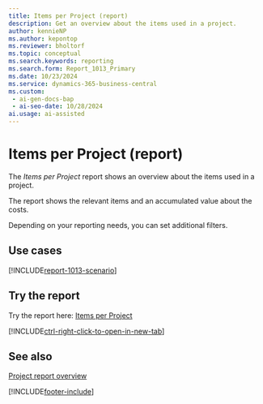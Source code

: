 ```yaml
---
title: Items per Project (report)
description: Get an overview about the items used in a project. 
author: kennieNP
ms.author: kepontop
ms.reviewer: bholtorf
ms.topic: conceptual
ms.search.keywords: reporting
ms.search.form: Report_1013_Primary
ms.date: 10/23/2024
ms.service: dynamics-365-business-central
ms.custom:
 - ai-gen-docs-bap
 - ai-seo-date: 10/28/2024
ai.usage: ai-assisted
---
```


# Items per Project (report)

The *Items per Project* report shows an overview about the items used in a project. 

The report shows the relevant items and an accumulated value about the costs.

Depending on your reporting needs, you can set additional filters. 


## Use cases

[!INCLUDE[report-1013-scenario](../includes/report-1013-scenario-include.md)]

<!-- 

Prompt

Below is a report in an ERP system. Provide 3-4 use cases for different personas working with projects

Format like this:    
  
As a <persona>, use the report to    
* use case 1  
* use case 2    

Do not capitalize the persona names. 

Do not start lines with "Use the data to"

## Report name
Items per Project

## Report description
The *Items per Project* report shows an overview about the items used in a project. 
The report shows the relevant items and an accumulated value about the costs.
Depending on your reporting needs, you can set additional filters. 

### What the report does

### Use cases
Get an overview about the items used in a project. 

Please include your data sources and URLs

-->


## Try the report

Try the report here: [Items per Project](https://businesscentral.dynamics.com?report=1013)

[!INCLUDE[ctrl-right-click-to-open-in-new-tab](../includes/ctrl-right-click-to-open-in-new-tab.md)]


## See also

[Project report overview](project-reports.md)   

[!INCLUDE[footer-include](../includes/footer-banner.md)]